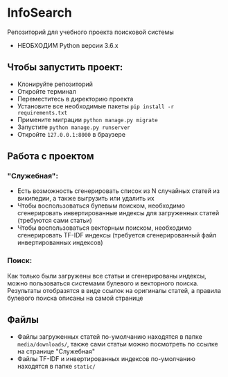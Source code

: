 # InfoSearch
Репозиторий для учебного проекта поисковой системы

- НЕОБХОДИМ Python версии 3.6.x

## Чтобы запустить проект:
- Клонируйте репозиторий
- Откройте терминал
- Переместитесь в директорию проекта
- Установите все необходимые пакеты ```pip install -r requirements.txt```
- Примените миграции ```python manage.py migrate```
- Запустите ```python manage.py runserver```
- Откройте ```127.0.0.1:8000``` в браузере

## Работа с проектом
### "Служебная":
- Есть возможность сгенерировать список из N случайных статей из википедии, а также выгрузить или удалить их
- Чтобы воспользоваться булевым поиском, необходимо сгенерировать инвертированные индексы для загруженных статей (требуются сами статьи)
- Чтобы воспользоваться векторным поиском, необходимо сгенерировать TF-IDF индексы (требуется сгенерированный файл инвертированных индексов)

### Поиск:
Как только были загружены все статьи и сгенерированы индексы, можно пользоваться системами булевого и векторного поиска. Результаты отобразятся в виде ссылок на оригиналы статей, а правила булевого поиска описаны на самой странице

## Файлы
- Файлы загруженных статей по-умолчанию находятся в папке ```media/downloads/```, также сами статьи можно посмотреть по ссылке на странице "Служебная"
- Файлы TF-IDF и инвертированных индексов по-умолчанию находятся в папке ```static/```
